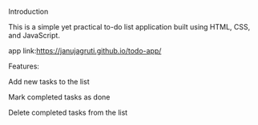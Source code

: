 Introduction

This is a simple yet practical to-do list application built using HTML, CSS, and JavaScript.

app link:https://janujagruti.github.io/todo-app/

Features:

Add new tasks to the list

Mark completed tasks as done

Delete completed tasks from the list

